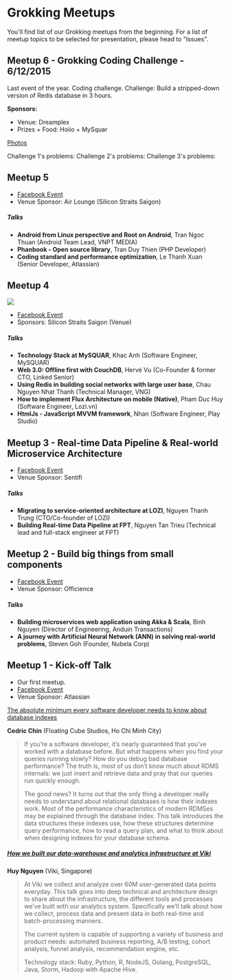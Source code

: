 # Grokking Meetups

You'll find list of our Grokking meetups from the beginning. For a list of meetup topics to be selected for presentation, please head to "Issues".

## Meetup 6 - Grokking Coding Challenge - 6/12/2015

Last event of the year. Coding challenge. Challenge: Build a stripped-down version of Redis database in 3 hours.

**Sponsors:**
* Venue: Dreamplex
* Prizes + Food: Hoiio + MySquar

[Photos](https://www.facebook.com/media/set/?set=a.961722197229082.1073741832.764146283653342&type=1&l=06208f75a2)

Challenge 1's problems:
Challenge 2's problems:
Challenge 3's problems:

## Meetup 5

* [Facebook Event](https://www.facebook.com/events/764117887031387/)
* Venue Sponsor: Air Lounge (Silicon Straits Saigon)

##### Talks

* **Android from Linux perspective and Root on Android**, Tran Ngoc Thuan (Android Team Lead, VNPT MEDIA)
* **Phanbook - Open source library**, Tran Duy Thien (PHP Developer)
* **Coding standard and performance optimization**, Le Thanh Xuan (Senior Developer, Atlassian)

## Meetup 4

![](./images/meetup04.png)

* [Facebook Event](https://www.facebook.com/events/477054909126245/)
* Sponsors: Silicon Straits Saigon (Venue)

##### Talks

* **Technology Stack at MySQUAR**, Khac Anh (Software Engineer, MySQUAR)
* **Web 3.0: Offline first with CouchDB**, Hervé Vu (Co-Founder & former CTO, Linked Senior)
* **Using Redis in building social networks with large user base**, Chau Nguyen Nhat Thanh (Technical Manager, VNG)
* **How to implement Flux Architecture on mobile (Native)**, Pham Duc Huy (Software Engineer, Lozi.vn)
* **HtmlJs - JavaScript MVVM framework**, Nhan (Software Engineer, Play Studio)

## Meetup 3 - Real-time Data Pipeline & Real-world Microservice Architecture

* [Facebook Event](https://www.facebook.com/events/864085826964097/)
* Venue Sponsor: Sentifi

##### Talks

* **Migrating to service-oriented architecture at LOZI**, Nguyen Thanh Trung (C​TO/Co-founder of LOZI)
* **Building Real-time Data Pipeline at FPT**, Nguyen Tan Trieu (T​echnical lead and full-stack engineer at FPT)

## Meetup 2 - Build big things from small components

* [Facebook Event](https://www.facebook.com/events/321724054703790/)
* Venue Sponsor: Officience

##### Talks

* **Building microservices web application using Akka & Scala**, Binh Nguyen (Director of Engineering, Anduin Transactions)
* **A journey with Artificial Neural Network (ANN) in solving real-world problems**, Steven Goh (Founder, Nubela Corp)

## Meetup 1 - Kick-off Talk

* Our first meetup.
* [Facebook Event](https://www.facebook.com/events/560196397413884/)
* Venue Sponsor: Atlassian

[The absolute minimum every software developer needs to know about database indexes](https://speakerdeck.com/ejamesc/the-absolute-minimum-every-software-developer-needs-to-know-about-database-indexes)

**Cedric Chin** (Floating Cube Studios, Ho Chi Minh City)

> If you’re a software developer, it’s nearly guaranteed that you’ve worked with a database before. But what happens when you find your queries running slowly? How do you debug bad database performance? The truth is, most of us don’t know much about RDMS internals: we just insert and retrieve data and pray that our queries run quickly enough.
>
> The good news? It turns out that the only thing a developer really needs to understand about relational databases is how their indexes work. Most of the performance characteristics of modern RDMSes may be explained through the database index. This talk introduces the data structures these indexes use, how these structures determine query performance, how to read a query plan, and what to think about when designing indexes for your database schema.

##### [How we built our data-warehouse and analytics infrastructure at Viki](http://www.slideshare.net/nvquanghuy/grokking-engineering-data-analytics-infrastructure-at-viki-huy-nguyen)

**Huy Nguyen** (Viki, Singapore)

> At Viki we collect and analyze over 60M user-generated data points everyday. This talk goes into deep technical and architecture design to share about the infrastructure, the different tools and processes we’ve built with our analytics system. Specifically we’ll talk about how we collect, process data and present data in both real-time and batch-processing manners.
>
> The current system is capable of supporting a variety of business and product needs: automated business reporting, A/B testing, cohort analysis, funnel analysis, recommendation engine, etc.
>
> Technology stack: Ruby, Python, R, NodeJS, Golang, PostgreSQL, Java, Storm, Hadoop with Apache Hive.

